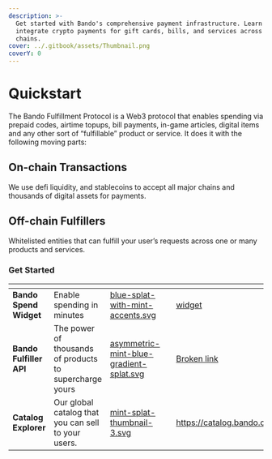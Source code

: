 ```yaml
---
description: >-
  Get started with Bando's comprehensive payment infrastructure. Learn how to
  integrate crypto payments for gift cards, bills, and services across 20+
  chains.
cover: ../.gitbook/assets/Thumbnail.png
coverY: 0
---
```


# Quickstart

The Bando Fulfillment Protocol is a Web3 protocol that enables spending via prepaid codes, airtime topups, bill payments, in-game articles, digital items and any other sort of “fulfillable” product or service. It does it with the following moving parts:

## On-chain Transactions

We use defi liquidity, and stablecoins to accept all major chains and thousands of digital assets for payments.

## Off-chain Fulfillers

Whitelisted entities that can fulfill your user’s requests across one or many products and services.

### Get Started

<table data-view="cards"><thead><tr><th></th><th></th><th data-hidden data-card-cover data-type="files"></th><th data-hidden></th><th data-hidden data-card-target data-type="content-ref"></th></tr></thead><tbody><tr><td><strong>Bando Spend Widget</strong></td><td>Enable spending in minutes</td><td><a href="../.gitbook/assets/blue-splat-with-mint-accents.svg">blue-splat-with-mint-accents.svg</a></td><td></td><td><a href="../widget/">widget</a></td></tr><tr><td><strong>Bando Fulfiller API</strong></td><td>The power of thousands of products to supercharge yours</td><td><a href="../.gitbook/assets/asymmetric-mint-blue-gradient-splat.svg">asymmetric-mint-blue-gradient-splat.svg</a></td><td></td><td><a href="broken-reference">Broken link</a></td></tr><tr><td><strong>Catalog Explorer</strong></td><td>Our global catalog that you can sell to your users.</td><td><a href="../.gitbook/assets/mint-splat-thumbnail-3.svg">mint-splat-thumbnail-3.svg</a></td><td></td><td><a href="https://catalog.bando.cool/">https://catalog.bando.cool/</a></td></tr></tbody></table>
